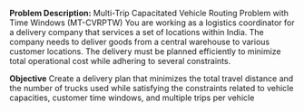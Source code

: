 **Problem Description:** Multi-Trip Capacitated Vehicle Routing Problem
with Time Windows (MT-CVRPTW)
You are working as a logistics coordinator for a delivery company that services a set of
locations within India. The company needs to deliver goods from a central warehouse to
various customer locations. The delivery must be planned efficiently to minimize total
operational cost while adhering to several constraints.

**Objective**
Create a delivery plan that minimizes the total travel distance and the number of trucks used
while satisfying the constraints related to vehicle capacities, customer time windows, and
multiple trips per vehicle

